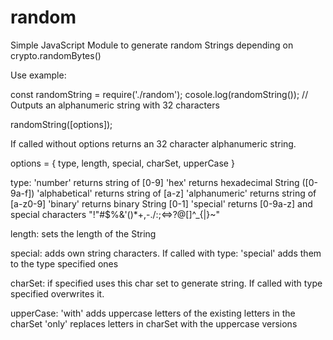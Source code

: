# random
Simple JavaScript Module to generate random Strings depending on crypto.randomBytes()

Use example:

  const randomString = require('./random');
  cosole.log(randomString());
  // Outputs an alphanumeric string with 32 characters

randomString([options]);

If called without options returns an 32 character alphanumeric string.

options = { type, length, special, charSet, upperCase }

type:
  'number' returns string of [0-9]
  'hex' returns hexadecimal String ([0-9a-f])
  'alphabetical' returns string of [a-z]
  'alphanumeric' returns string of [a-z0-9]
  'binary' returns binary String [0-1]
  'special' returns [0-9a-z] and special characters "!"#$%&'()*+,-./:;<=>?@[\]^_{|}~"

length: sets the length of the String

special: adds own string characters. If called with type: 'special' adds them to the type specified ones

charSet: if specified uses this char set to generate string. If called with type specified overwrites it.

upperCase:
  'with' adds uppercase letters of the existing letters in the charSet
  'only' replaces letters in charSet with the uppercase versions

